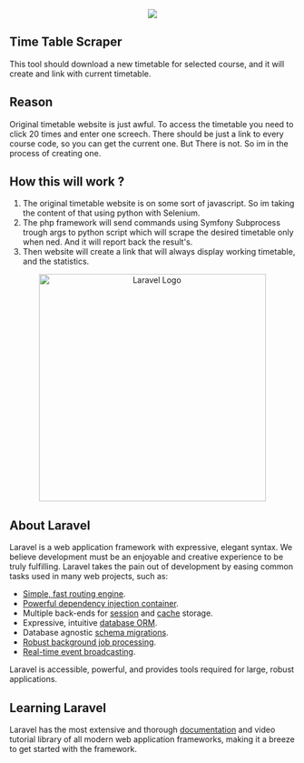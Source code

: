 <p align="center"><img src="http://www.markurion.eu/wp-content/uploads/2017/01/unnamed.gif"></p>

## Time Table Scraper
This tool should download a new timetable for selected course, and it will create and link with current timetable.

## Reason 
Original timetable website is just awful. To access the timetable you need to click 20 times and enter one screech.
There should be just a link to every course code, so you can get the current one. 
But There is not. So im in the process of creating one. 

## How this will work ? 
1. The original timetable website is on some sort of javascript. So im taking the content of that using python with Selenium. 
2. The php framework will send commands using Symfony Subprocess trough args to python script which will scrape the desired timetable only when ned. And it will report back the result's.
3. Then website will create a link that will always display working timetable, and the statistics. 


<p align="center"><a href="https://laravel.com" target="_blank"><img src="https://raw.githubusercontent.com/laravel/art/master/logo-lockup/5%20SVG/2%20CMYK/1%20Full%20Color/laravel-logolockup-cmyk-red.svg" width="400" alt="Laravel Logo"></a></p>

## About Laravel

Laravel is a web application framework with expressive, elegant syntax. We believe development must be an enjoyable and creative experience to be truly fulfilling. Laravel takes the pain out of development by easing common tasks used in many web projects, such as:

- [Simple, fast routing engine](https://laravel.com/docs/routing).
- [Powerful dependency injection container](https://laravel.com/docs/container).
- Multiple back-ends for [session](https://laravel.com/docs/session) and [cache](https://laravel.com/docs/cache) storage.
- Expressive, intuitive [database ORM](https://laravel.com/docs/eloquent).
- Database agnostic [schema migrations](https://laravel.com/docs/migrations).
- [Robust background job processing](https://laravel.com/docs/queues).
- [Real-time event broadcasting](https://laravel.com/docs/broadcasting).

Laravel is accessible, powerful, and provides tools required for large, robust applications.

## Learning Laravel
Laravel has the most extensive and thorough [documentation](https://laravel.com/docs) and video tutorial library of all modern web application frameworks, making it a breeze to get started with the framework.
